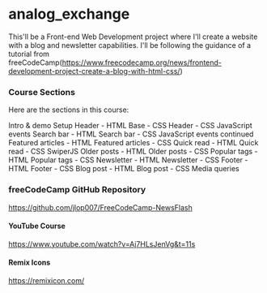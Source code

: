 # analog_exchange
This'll be a Front-end Web Development project where I'll create a website with a blog and newsletter capabilities. I'll be following the guidance of a tutorial from freeCodeCamp(https://www.freecodecamp.org/news/frontend-development-project-create-a-blog-with-html-css/)

### Course Sections

Here are the sections in this course:

Intro & demo
Setup
Header - HTML
Base - CSS
Header - CSS
JavaScript events
Search bar - HTML
Search bar - CSS
JavaScript events continued
Featured articles - HTML
Featured articles - CSS
Quick read - HTML
Quick read - CSS
SwiperJS
Older posts - HTML
Older posts - CSS
Popular tags - HTML
Popular tags - CSS
Newsletter - HTML
Newsletter - CSS
Footer - HTML
Footer - CSS
Blog post - HTML
Blog post - CSS
Media queries

### freeCodeCamp GitHub Repository
https://github.com/jlop007/FreeCodeCamp-NewsFlash

#### YouTube Course
https://www.youtube.com/watch?v=Aj7HLsJenVg&t=11s

#### Remix Icons
https://remixicon.com/